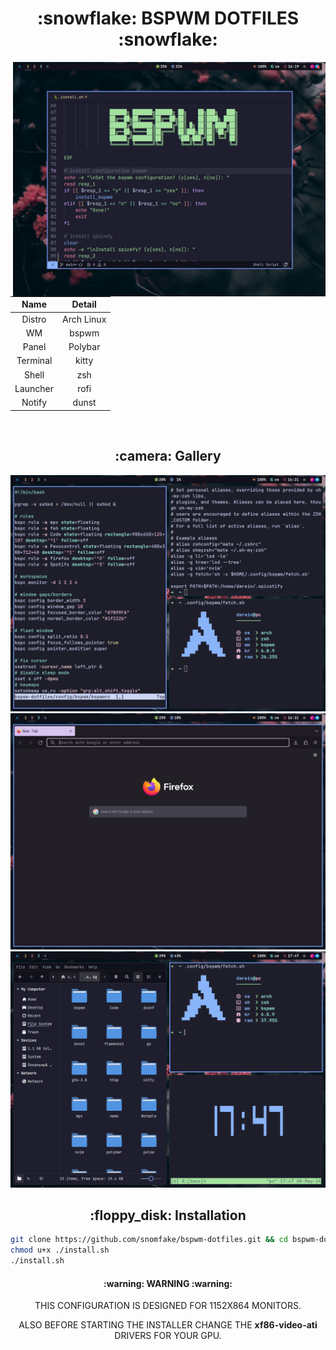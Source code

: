 <!-- title -->
<h1 align="center">:snowflake: BSPWM DOTFILES :snowflake:</h1>

<!-- about -->
<img align="right" src="/screenshots/1.png" width="500px">
</br>

| Name | Detail |
| :-------: | :----------: |
| Distro | Arch Linux |
| WM | bspwm |
| Panel | Polybar |
| Terminal | kitty |
| Shell | zsh |
| Launcher | rofi |
| Notify | dunst |

</br>

<!-- gallery -->
<h2 align="center">:camera: Gallery</h2>

![gallery](/screenshots/2.png)
![gallery](/screenshots/3.png)
![gallery](/screenshots/4.png)

<!-- installation -->
<h2 align="center">:floppy_disk: Installation</h2>

```bash
git clone https://github.com/snomfake/bspwm-dotfiles.git && cd bspwm-dotfiles
chmod u+x ./install.sh
./install.sh
```
<!-- warning -->
<h4 align="center">:warning: WARNING :warning:</h2>
<p align="center">THIS CONFIGURATION IS DESIGNED FOR 1152X864 MONITORS.</p>
<p align="center">ALSO BEFORE STARTING THE INSTALLER CHANGE THE <b>xf86-video-ati</b> DRIVERS FOR YOUR GPU.</p>

